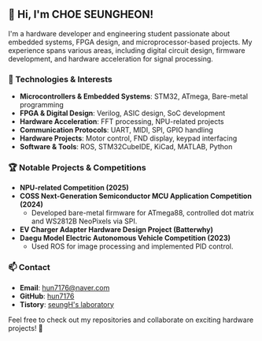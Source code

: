 ## 👋 Hi, I'm CHOE SEUNGHEON!

I'm a hardware developer and engineering student passionate about embedded systems, FPGA design, and microprocessor-based projects. My experience spans various areas, including digital circuit design, firmware development, and hardware acceleration for signal processing.

### 🔧 Technologies & Interests
- **Microcontrollers & Embedded Systems**: STM32, ATmega, Bare-metal programming
- **FPGA & Digital Design**: Verilog, ASIC design, SoC development
- **Hardware Acceleration**: FFT processing, NPU-related projects
- **Communication Protocols**: UART, MIDI, SPI, GPIO handling
- **Hardware Projects**: Motor control, FND display, keypad interfacing
- **Software & Tools**: ROS, STM32CubeIDE, KiCad, MATLAB, Python

### 🏆 Notable Projects & Competitions
- **NPU-related Competition (2025)**
- **COSS Next-Generation Semiconductor MCU Application Competition (2024)**
  - Developed bare-metal firmware for ATmega88, controlled dot matrix and WS2812B NeoPixels via SPI.
- **EV Charger Adapter Hardware Design Project (Batterwhy)**
- **Daegu Model Electric Autonomous Vehicle Competition (2023)**
  - Used ROS for image processing and implemented PID control.

### 📫 Contact
- **Email**: hun7176@naver.com
- **GitHub**: [hun7176](https://github.com/hun7176)
- **Tistory**: [seungH's laboratory](https://hun7176.tistory.com/)

Feel free to check out my repositories and collaborate on exciting hardware projects! 🚀

